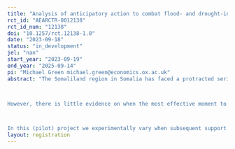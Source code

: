 ```yaml
---
title: "Analysis of anticipatory action to combat flood- and drought-induced food insecurity in Somalia (Pilot)"
rct_id: "AEARCTR-0012138"
rct_id_num: "12138"
doi: "10.1257/rct.12138-1.0"
date: "2023-09-18"
status: "in_development"
jel: "nan"
start_year: "2023-09-19"
end_year: "2025-09-14"
pi: "Michael Green michael.green@economics.ox.ac.uk"
abstract: "The Somaliland region in Somalia has faced a protracted series of crises, including drought and political instability, lasting years. Locals have faced famine and may soon – according to forecasts – face acute flooding. Humanitarian agencies will be providing relief in the event of flooding events in the upcoming wet season (September-December 2023).

However, there is little evidence on when the most effective moment to provide this relief is. Typically relief reaches households after flooding events, but with advances in flood forecasting technology and emerging evidence on “anticipatory action”, there is reason to believe that relief delivered to households who are likely to be affected before a flooding event may be more effective.

In this (pilot) project we experimentally vary when subsequent support is provided and then compare outcomes (food security, income, and household behaviour) across two treatment arms: one group will receive a lump sum transfer before the shock (triggered by satellite-based forecasts) and a second group will receive the lump sum after the shock. Both groups will receive a small cash transfer just after the baseline to address immediate food security needs. Participating households will be visited twice, once at registration into the programme (Baseline) and once at the end of the rainy season (Endline) to collect information about key outcomes and how they used the support they received."
layout: registration
---
```


